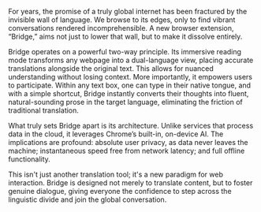 For years, the promise of a truly global internet has been fractured by the invisible wall of language. We browse to its edges, only to find vibrant conversations rendered incomprehensible. A new browser extension, “Bridge,” aims not just to lower that wall, but to make it dissolve entirely.

Bridge operates on a powerful two-way principle. Its immersive reading mode transforms any webpage into a dual-language view, placing accurate translations alongside the original text. This allows for nuanced understanding without losing context. More importantly, it empowers users to participate. Within any text box, one can type in their native tongue, and with a simple shortcut, Bridge instantly converts their thoughts into fluent, natural-sounding prose in the target language, eliminating the friction of traditional translation.

What truly sets Bridge apart is its architecture. Unlike services that process data in the cloud, it leverages Chrome’s built-in, on-device AI. The implications are profound: absolute user privacy, as data never leaves the machine; instantaneous speed free from network latency; and full offline functionality.

This isn't just another translation tool; it's a new paradigm for web interaction. Bridge is designed not merely to translate content, but to foster genuine dialogue, giving everyone the confidence to step across the linguistic divide and join the global conversation.

